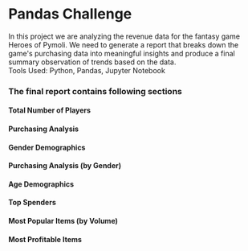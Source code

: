 # Pandas Challenge
In this project we are analyzing the revenue data for the fantasy game Heroes of Pymoli. We need to generate a report that breaks down the game's purchasing data into meaningful insights and produce a final summary observation of trends based on the data.<br>
Tools Used: Python, Pandas, Jupyter Notebook

### The final report contains following sections
#### Total Number of Players
#### Purchasing Analysis
#### Gender Demographics
#### Purchasing Analysis (by Gender)
#### Age Demographics
#### Top Spenders
#### Most Popular Items (by Volume)
#### Most Profitable Items
